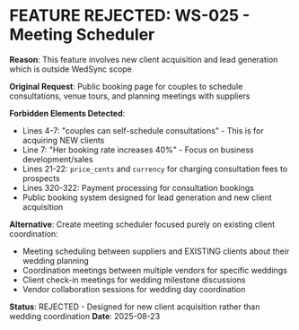 # FEATURE REJECTED: WS-025 - Meeting Scheduler

**Reason**: This feature involves new client acquisition and lead generation which is outside WedSync scope

**Original Request**: Public booking page for couples to schedule consultations, venue tours, and planning meetings with suppliers

**Forbidden Elements Detected**:
- Lines 4-7: "couples can self-schedule consultations" - This is for acquiring NEW clients
- Line 7: "Her booking rate increases 40%" - Focus on business development/sales
- Lines 21-22: `price_cents` and `currency` for charging consultation fees to prospects  
- Lines 320-322: Payment processing for consultation bookings
- Public booking system designed for lead generation and new client acquisition

**Alternative**: Create meeting scheduler focused purely on existing client coordination:
- Meeting scheduling between suppliers and EXISTING clients about their wedding planning
- Coordination meetings between multiple vendors for specific weddings
- Client check-in meetings for wedding milestone discussions
- Vendor collaboration sessions for wedding day coordination

**Status**: REJECTED - Designed for new client acquisition rather than wedding coordination
**Date**: 2025-08-23